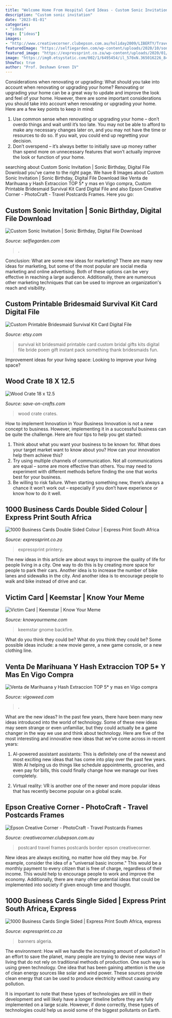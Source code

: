 ```yaml
---
title: "Welcome Home From Hospital Card Ideas - Custom Sonic Invitation"
description: "Custom sonic invitation"
date: "2023-01-01"
categories:
- "ideas"
tags: ["ideas"]
images:
- "http://www.creativecorner.clubepson.com.au/holiday2009/LIBERTY/TravelPostcards/postcard.png"
featuredImage: "https://selfiegarden.com/wp-content/uploads/2020/10/sonic-invitation-600x840.jpg"
featured_image: "https://expressprint.co.za/wp-content/uploads/2020/01/print-express-18-1024x941.jpeg"
image: "https://img0.etsystatic.com/002/1/6495454/il_570xN.365016226_849e.jpg"
ShowToc: true
author: "Prof. Deshawn Green IV"
---
```



Considerations when renovating or upgrading: What should you take into account when renovating or upgrading your home?
Renovating or upgrading your home can be a great way to update and improve the look and feel of your home. However, there are some important considerations you should take into account when renovating or upgrading your home. Here are a few key points to keep in mind: 
1. Use common sense when renovating or upgrading your home – don’t overdo things and wait until it’s too late. You may not be able to afford to make any necessary changes later on, and you may not have the time or resources to do so. If you wait, you could end up regretting your decision. 
2. Don’t overspend – it’s always better to initially save up money rather than spend more on unnecessary features that won’t actually improve the look or function of your home.

	

		
searching about Custom Sonic Invitation | Sonic Birthday, Digital File Download you've came to the right page. We have 8 Images about Custom Sonic Invitation | Sonic Birthday, Digital File Download like Venta de Marihuana y Hash Extraccion TOP 5* y mas en Vigo compra, Custom Printable Bridesmaid Survival Kit Card Digital File and also Epson Creative Corner - PhotoCraft - Travel Postcards Frames. Here you go:
		
    
## Custom Sonic Invitation | Sonic Birthday, Digital File Download

<img loading=lazy src="https://selfiegarden.com/wp-content/uploads/2020/10/sonic-invitation-600x840.jpg" onerror="this.onerror=null;this.src='https://tse4.mm.bing.net/th?id=OIP.8PGTYpqN3j3wPuOpgaovjgHaKX&amp;pid=15.1';" alt="Custom Sonic Invitation | Sonic Birthday, Digital File Download">

_Source: selfiegarden.com_

>. 

	

Conclusion: What are some new ideas for marketing?
There are many new ideas for marketing, but some of the most popular are social media marketing and online advertising. Both of these options can be very effective in reaching a large audience. Additionally, there are numerous other marketing techniques that can be used to improve an organization's reach and visibility.

    
## Custom Printable Bridesmaid Survival Kit Card Digital File

<img loading=lazy src="https://img0.etsystatic.com/002/1/6495454/il_570xN.365016226_849e.jpg" onerror="this.onerror=null;this.src='https://tse2.mm.bing.net/th?id=OIP.jasHonzmqCGyDwtGz9xKhgHaKX&amp;pid=15.1';" alt="Custom Printable Bridesmaid Survival Kit Card Digital File">

_Source: etsy.com_

>survival kit bridesmaid printable card custom bridal gifts kits digital file bride poem gift instant pack something thank bridesmaids fun. 

	

Improvement ideas for your living space:
Looking to improve your living space?

    
## Wood Crate 18 X 12.5

<img loading=lazy src="https://d28xhcgddm1buq.cloudfront.net/product-images/wood-crates-wall-ps-2.jpg" onerror="this.onerror=null;this.src='https://tse3.mm.bing.net/th?id=OIP.8swA6dtFMwbSBkhGzKzJLAHaKb&amp;pid=15.1';" alt="Wood Crate 18 x 12.5">

_Source: save-on-crafts.com_

>wood crate crates. 

	

How to implement Innovation in Your Business
Innovation is not a new concept to business. However, implementing it in a successful business can be quite the challenge. Here are four tips to help you get started: 
1. Think about what you want your business to be known for. What does your target market want to know about you? How can your innovation help them achieve this? 
2. Try using multiple channels of communication. Not all communications are equal – some are more effective than others. You may need to experiment with different methods before finding the one that works best for your business. 
3. Be willing to risk failure. When starting something new, there’s always a chance it won’t work out – especially if you don’t have experience or know how to do it well.

    
## 1000 Business Cards Double Sided Colour | Express Print South Africa

<img loading=lazy src="https://expressprint.co.za/wp-content/uploads/2020/01/express-print-17-1024x683.jpg" onerror="this.onerror=null;this.src='https://tse1.mm.bing.net/th?id=OIP.R4Ybj3nkZPMuBD2CKU7uywHaE8&amp;pid=15.1';" alt="1000 Business Cards Double Sided Colour | Express Print South Africa">

_Source: expressprint.co.za_

>expressprint printery. 

	

The new ideas in this article are about ways to improve the quality of life for people living in a city. One way to do this is by creating more space for people to park their cars. Another idea is to increase the number of bike lanes and sidewalks in the city. And another idea is to encourage people to walk and bike instead of drive and car.

    
## Victim Card | Keemstar | Know Your Meme

<img loading=lazy src="http://i1.kym-cdn.com/photos/images/facebook/001/161/142/ac3.jpg" onerror="this.onerror=null;this.src='https://tse2.mm.bing.net/th?id=OIP.crZYThAGlwXjctDPrxJ14wHaK0&amp;pid=15.1';" alt="Victim Card | Keemstar | Know Your Meme">

_Source: knowyourmeme.com_

>keemstar gnome backfire. 

	

What do you think they could be?
What do you think they could be? Some possible ideas include: a new movie genre, a new game console, or a new clothing line.

    
## Venta De Marihuana Y Hash Extraccion TOP 5* Y Mas En Vigo Compra

<img loading=lazy src="https://vigoweed.com/wp-content/uploads/2020/09/IMG-20200728-WA0040.jpg" onerror="this.onerror=null;this.src='https://tse2.mm.bing.net/th?id=OIP.pECiQiyUp9lH-A2BKW5X7QHaJ4&amp;pid=15.1';" alt="Venta de Marihuana y Hash Extraccion TOP 5* y mas en Vigo compra">

_Source: vigoweed.com_

>. 

	

What are the new ideas?
In the past few years, there have been many new ideas introduced into the world of technology. Some of these new ideas may seem strange or even unfamiliar, but they could actually be a game changer in the way we use and think about technology. Here are five of the most interesting and innovative new ideas that we’ve come across in recent years:
1. AI-powered assistant assistants: This is definitely one of the newest and most exciting new ideas that has come into play over the past few years. With AI helping us do things like schedule appointments, groceries, and even pay for bills, this could finally change how we manage our lives completely.

2. Virtual reality: VR is another one of the newer and more popular ideas that has recently become popular on a global scale.

    
## Epson Creative Corner - PhotoCraft - Travel Postcards Frames

<img loading=lazy src="http://www.creativecorner.clubepson.com.au/holiday2009/LIBERTY/TravelPostcards/postcard.png" onerror="this.onerror=null;this.src='https://tse1.mm.bing.net/th?id=OIP.EZPVx2OzO3Q1fG3grhHcgAHaFC&amp;pid=15.1';" alt="Epson Creative Corner - PhotoCraft - Travel Postcards Frames">

_Source: creativecorner.clubepson.com.au_

>postcard travel frames postcards border epson creativecorner. 

	

New ideas are always exciting, no matter how old they may be. For example, consider the idea of a "universal basic income." This would be a monthly payment to every citizen that is free of charge, regardless of their income. This would help to encourage people to work and improve the economy. Additionally, there are many other potential ideas that could be implemented into society if given enough time and thought.

    
## 1000 Business Cards Single Sided | Express Print South Africa, Express

<img loading=lazy src="https://expressprint.co.za/wp-content/uploads/2020/01/print-express-18-1024x941.jpeg" onerror="this.onerror=null;this.src='https://tse4.mm.bing.net/th?id=OIP.x7pHWZ9m_qfMg-Rzt9j0WQHaGz&amp;pid=15.1';" alt="1000 Business Cards Single Sided | Express Print South Africa, express">

_Source: expressprint.co.za_

>banners algeria. 

	

The environment: How will we handle the increasing amount of pollution?
In an effort to save the planet, many people are trying to devise new ways of living that do not rely on traditional methods of production. One such way is using green technology. 
One idea that has been gaining attention is the use of clean energy sources like solar and wind power. These sources provide clean energy that can be used to produce electricity without causing any pollution. 

It is important to note that these types of technologies are still in their development and will likely have a longer timeline before they are fully implemented on a large scale. However, if done correctly, these types of technologies could help us avoid some of the biggest pollutants on Earth.

